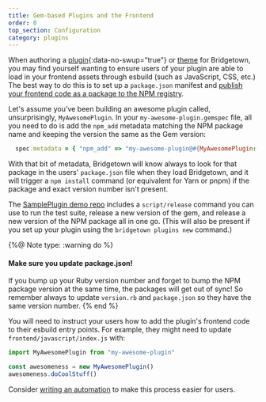 ```yaml
---
title: Gem-based Plugins and the Frontend
order: 0
top_section: Configuration
category: plugins
---
```


When authoring a [plugin](/docs/plugins#creating-a-gem){:data-no-swup="true"}
or [theme](/docs/themes) for Bridgetown, you may find
yourself wanting to ensure users of your plugin are able to load in your
frontend assets through esbuild (such as JavaScript, CSS, etc.) The best way to
do this is to set up a `package.json` manifest and [publish your frontend code as a package to the NPM registry](https://docs.npmjs.com/creating-node-js-modules#create-the-file-that-will-be-loaded-when-your-module-is-required-by-another-application).

Let's assume you've been building an awesome plugin called, unsurprisingly,
`MyAwesomePlugin`. In your `my-awesome-plugin.gemspec` file, all you need to do is
add the `npm_add` metadata matching the NPM package name and keeping the version
the same as the Gem version:

```ruby
  spec.metadata = { "npm_add" => "my-awesome-plugin@#{MyAwesomePlugin::VERSION}" }
```

With that bit of metadata, Bridgetown will know always to look for that package in
the users' `package.json` file when they load Bridgetown, and it will trigger a
`npm install` command (or equivalent for Yarn or pnpm) if the package and exact version number isn't present.

The [SamplePlugin demo repo](https://github.com/bridgetownrb/bridgetown-sample-plugin)
includes a `script/release` command you can use to run the test suite, release a
new version of the gem, and release a new version of the NPM package all in one
go. (This will also be present if you set up your plugin using the `bridgetown plugins new` command.)

{%@ Note type: :warning do %}
  #### Make sure you update package.json!

  If you bump up your Ruby version number and forget to bump the NPM package version at the same time, the packages will get out of sync! So remember always to update `version.rb` and `package.json` so they have the same version number.
{% end %}

You will need to instruct your users how to add the plugin's frontend code to their
esbuild entry points. For example, they might need to update `frontend/javascript/index.js` with:

```js
import MyAwesomePlugin from "my-awesome-plugin"

const awesomeness = new MyAwesomePlugin()
awesomeness.doCoolStuff()
```

Consider [writing an automation](/docs/automations) to make this process
easier for users.

